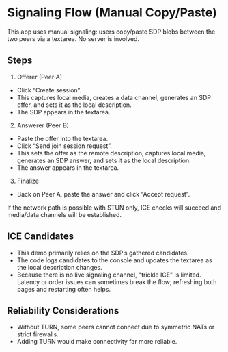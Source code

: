 # Signaling Flow (Manual Copy/Paste)

This app uses manual signaling: users copy/paste SDP blobs between the two peers via a textarea. No server is involved.

## Steps

1) Offerer (Peer A)
- Click “Create session”.
- This captures local media, creates a data channel, generates an SDP offer, and sets it as the local description.
- The SDP appears in the textarea.

2) Answerer (Peer B)
- Paste the offer into the textarea.
- Click “Send join session request”.
- This sets the offer as the remote description, captures local media, generates an SDP answer, and sets it as the local description.
- The answer appears in the textarea.

3) Finalize
- Back on Peer A, paste the answer and click “Accept request”.

If the network path is possible with STUN only, ICE checks will succeed and media/data channels will be established.

## ICE Candidates

- This demo primarily relies on the SDP’s gathered candidates.
- The code logs candidates to the console and updates the textarea as the local description changes.
- Because there is no live signaling channel, "trickle ICE" is limited. Latency or order issues can sometimes break the flow; refreshing both pages and restarting often helps.

## Reliability Considerations

- Without TURN, some peers cannot connect due to symmetric NATs or strict firewalls.
- Adding TURN would make connectivity far more reliable.

